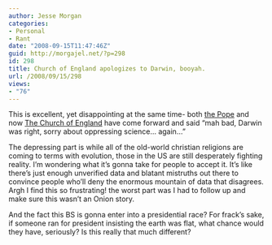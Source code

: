 ```yaml
---
author: Jesse Morgan
categories:
- Personal
- Rant
date: "2008-09-15T11:47:46Z"
guid: http://morgajel.net/?p=298
id: 298
title: Church of England apologizes to Darwin, booyah.
url: /2008/09/15/298
views:
- "76"
---
```


This is excellent, yet disappointing at the same time- both [the Pope](http://www.msnbc.msn.com/id/19956961/) and now [The Church of England](http://www.news.com.au/dailytelegraph/story/0,22049,24345772-5016574,00.html) have come forward and said “mah bad, Darwin was right, sorry about oppressing science… again…”

The depressing part is while all of the old-world christian religions are coming to terms with evolution, those in the US are still desperately fighting reality. I’m wondering what it’s gonna take for people to accept it. It’s like there’s just enough unverified data and blatant mistruths out there to convince people who’ll deny the enormous mountain of data that disagrees. Argh I find this so frustrating! the worst part was I had to follow up and make sure this wasn’t an Onion story.

And the fact this BS is gonna enter into a presidential race? For frack’s sake, if someone ran for president insisting the earth was flat, what chance would they have, seriously? Is this really that much different?